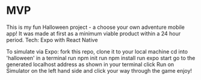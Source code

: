 # MVP

This is my fun Halloween project - a choose your own adventure mobile app! It was made at first as a minimum viable product within a 24 hour period.
Tech: Expo with React Native

To simulate via Expo:
  fork this repo, clone it to your local machine
  cd into 'halloween' in a terminal
  run npm init
  run npm install
  run expo start
  go to the generated localhost address as shown in your terminal
  click Run on Simulator on the left hand side and click your way through the game
  enjoy!
